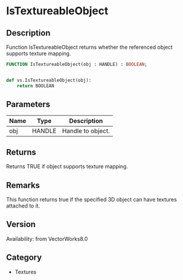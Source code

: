 # IsTextureableObject

## Description
Function IsTextureableObject returns whether the referenced object supports texture mapping.

```pascal
FUNCTION IsTextureableObject(obj : HANDLE) : BOOLEAN;
```

```python

def vs.IsTextureableObject(obj):
    return BOOLEAN
```

## Parameters
|Name|Type|Description|
|---|---|---|
|obj|HANDLE|Handle to object.|

## Returns
Returns TRUE if object supports texture mapping.

## Remarks
This function returns true if the specified 3D object can have textures attached to it.

## Version
Availability: from VectorWorks8.0
## Category
* Textures

